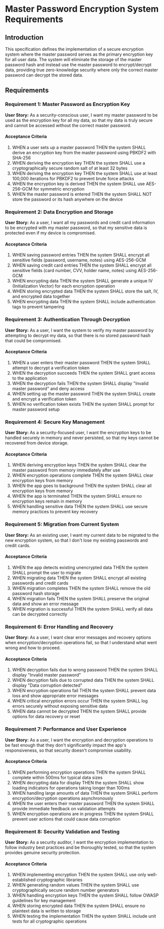 # Master Password Encryption System Requirements

## Introduction

This specification defines the implementation of a secure encryption system where the master password serves as the primary encryption key for all user data. The system will eliminate the storage of the master password hash and instead use the master password to encrypt/decrypt data, providing true zero-knowledge security where only the correct master password can decrypt the stored data.

## Requirements

### Requirement 1: Master Password as Encryption Key

**User Story:** As a security-conscious user, I want my master password to be used as the encryption key for all my data, so that my data is truly secure and cannot be accessed without the correct master password.

#### Acceptance Criteria

1. WHEN a user sets up a master password THEN the system SHALL derive an encryption key from the master password using PBKDF2 with SHA-256
2. WHEN deriving the encryption key THEN the system SHALL use a cryptographically secure random salt of at least 32 bytes
3. WHEN deriving the encryption key THEN the system SHALL use at least 100,000 iterations for PBKDF2 to prevent brute force attacks
4. WHEN the encryption key is derived THEN the system SHALL use AES-256-GCM for symmetric encryption
5. WHEN the master password is entered THEN the system SHALL NOT store the password or its hash anywhere on the device

### Requirement 2: Data Encryption and Storage

**User Story:** As a user, I want all my passwords and credit card information to be encrypted with my master password, so that my sensitive data is protected even if my device is compromised.

#### Acceptance Criteria

1. WHEN saving password entries THEN the system SHALL encrypt all sensitive fields (password, username, notes) using AES-256-GCM
2. WHEN saving credit card entries THEN the system SHALL encrypt all sensitive fields (card number, CVV, holder name, notes) using AES-256-GCM
3. WHEN encrypting data THEN the system SHALL generate a unique IV (Initialization Vector) for each encryption operation
4. WHEN storing encrypted data THEN the system SHALL store the salt, IV, and encrypted data together
5. WHEN encrypting data THEN the system SHALL include authentication tags to prevent tampering

### Requirement 3: Authentication Through Decryption

**User Story:** As a user, I want the system to verify my master password by attempting to decrypt my data, so that there is no stored password hash that could be compromised.

#### Acceptance Criteria

1. WHEN a user enters their master password THEN the system SHALL attempt to decrypt a verification token
2. WHEN the decryption succeeds THEN the system SHALL grant access to the application
3. WHEN the decryption fails THEN the system SHALL display "Invalid master password" and deny access
4. WHEN setting up the master password THEN the system SHALL create and encrypt a verification token
5. WHEN no verification token exists THEN the system SHALL prompt for master password setup

### Requirement 4: Secure Key Management

**User Story:** As a security-focused user, I want the encryption keys to be handled securely in memory and never persisted, so that my keys cannot be recovered from device storage.

#### Acceptance Criteria

1. WHEN deriving encryption keys THEN the system SHALL clear the master password from memory immediately after use
2. WHEN encryption operations complete THEN the system SHALL clear encryption keys from memory
3. WHEN the app goes to background THEN the system SHALL clear all encryption keys from memory
4. WHEN the app is terminated THEN the system SHALL ensure no encryption keys remain in memory
5. WHEN handling sensitive data THEN the system SHALL use secure memory practices to prevent key recovery

### Requirement 5: Migration from Current System

**User Story:** As an existing user, I want my current data to be migrated to the new encryption system, so that I don't lose my existing passwords and credit cards.

#### Acceptance Criteria

1. WHEN the app detects existing unencrypted data THEN the system SHALL prompt the user to migrate
2. WHEN migrating data THEN the system SHALL encrypt all existing passwords and credit cards
3. WHEN migration completes THEN the system SHALL remove the old password hash storage
4. WHEN migration fails THEN the system SHALL preserve the original data and show an error message
5. WHEN migration is successful THEN the system SHALL verify all data can be decrypted correctly

### Requirement 6: Error Handling and Recovery

**User Story:** As a user, I want clear error messages and recovery options when encryption/decryption operations fail, so that I understand what went wrong and how to proceed.

#### Acceptance Criteria

1. WHEN decryption fails due to wrong password THEN the system SHALL display "Invalid master password"
2. WHEN decryption fails due to corrupted data THEN the system SHALL display "Data corruption detected"
3. WHEN encryption operations fail THEN the system SHALL prevent data loss and show appropriate error messages
4. WHEN critical encryption errors occur THEN the system SHALL log errors securely without exposing sensitive data
5. WHEN data cannot be decrypted THEN the system SHALL provide options for data recovery or reset

### Requirement 7: Performance and User Experience

**User Story:** As a user, I want the encryption and decryption operations to be fast enough that they don't significantly impact the app's responsiveness, so that security doesn't compromise usability.

#### Acceptance Criteria

1. WHEN performing encryption operations THEN the system SHALL complete within 500ms for typical data sizes
2. WHEN decrypting data for display THEN the system SHALL show loading indicators for operations taking longer than 100ms
3. WHEN handling large amounts of data THEN the system SHALL perform encryption/decryption operations asynchronously
4. WHEN the user enters their master password THEN the system SHALL provide immediate feedback on validation attempts
5. WHEN encryption operations are in progress THEN the system SHALL prevent user actions that could cause data corruption

### Requirement 8: Security Validation and Testing

**User Story:** As a security auditor, I want the encryption implementation to follow industry best practices and be thoroughly tested, so that the system provides genuine security protection.

#### Acceptance Criteria

1. WHEN implementing encryption THEN the system SHALL use only well-established cryptographic libraries
2. WHEN generating random values THEN the system SHALL use cryptographically secure random number generators
3. WHEN handling encryption keys THEN the system SHALL follow OWASP guidelines for key management
4. WHEN storing encrypted data THEN the system SHALL ensure no plaintext data is written to storage
5. WHEN testing the implementation THEN the system SHALL include unit tests for all cryptographic operations